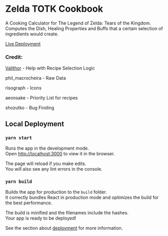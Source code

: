 # Zelda TOTK Cookbook

A Cooking Calculator for The Legend of Zelda: Tears of the Kingdom. Computes the Dish, Healing Properties and Buffs that a certain selection of ingredients would create.

[Live Deployment](https://zeldacookbook.vercel.app/)

### Credit:

[Valithor](https://github.com/valzargaming) - Help with Recipe Selection Logic

phil_macrocheira - Raw Data

risograph - Icons

aeonsake - Priority List for recipes

shozutko - Bug Finding


## Local Deployment

### `yarn start`

Runs the app in the development mode.\
Open [http://localhost:3000](http://localhost:3000) to view it in the browser.

The page will reload if you make edits.\
You will also see any lint errors in the console.

### `yarn build`

Builds the app for production to the `build` folder.\
It correctly bundles React in production mode and optimizes the build for the best performance.

The build is minified and the filenames include the hashes.\
Your app is ready to be deployed!

See the section about [deployment](https://facebook.github.io/create-react-app/docs/deployment) for more information.
